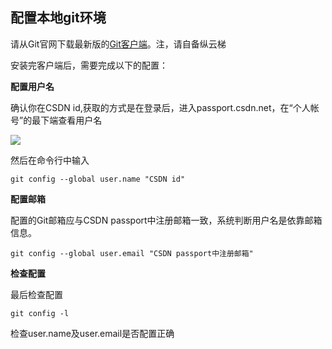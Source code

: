 ## 配置本地git环境

请从Git官网下载最新版的[Git客户端](http://git-scm.com/downloads)。注，请自备纵云梯

安装完客户端后，需要完成以下的配置：

**配置用户名**

确认你在CSDN id,获取的方式是在登录后，进入passport.csdn.net，在“个人帐号”的最下端查看用户名

![](/CSDN_Code/code_support/blob/master/images/FAQ_2_2_1.png)

然后在命令行中输入

	git config --global user.name "CSDN id"


**配置邮箱**

配置的Git邮箱应与CSDN passport中注册邮箱一致，系统判断用户名是依靠邮箱信息。

	git config --global user.email "CSDN passport中注册邮箱"

**检查配置**

最后检查配置

	git config -l

检查user.name及user.email是否配置正确